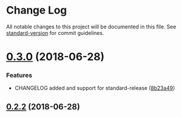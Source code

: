 # Change Log

All notable changes to this project will be documented in this file. See [standard-version](https://github.com/conventional-changelog/standard-version) for commit guidelines.

<a name="0.3.0"></a>
# [0.3.0](https://github.com/dwmkerr/node-imagemagick-cli/compare/v0.2.1...v0.3.0) (2018-06-28)


### Features

* CHANGELOG added and support for standard-release ([8b23a49](https://github.com/dwmkerr/node-imagemagick-cli/commit/8b23a49))



<a name="0.2.2"></a>
## [0.2.2](https://github.com/dwmkerr/node-imagemagick-cli/compare/v0.2.1...v0.2.2) (2018-06-28)
